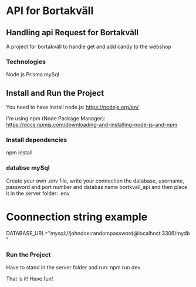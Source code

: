 # API for Bortakväll
## Handling api Request for Bortakväll

A project for bortakväll to handle get and add candy to the webshop 

### Technologies
Node js
Prisma
mySql

## Install and Run the Project
You need to have install node.js:
https://nodejs.org/en/

I'm using npm (Node Package Manager):
https://docs.npmjs.com/downloading-and-installing-node-js-and-npm

### Install dependencies
npm install

### databse mySql
Create your own .env file, write your connection the database, username, password and port number and databas name bortkvall_api and then 
place it in the server folder:
.env 

# Coonnection string example
DATABASE_URL="mysql://johndoe:randompassword@localhost:3306/mydb"


### Run the Project
Have to stand in the server folder and run:
npm run dev


That is it! 
Have fun!
